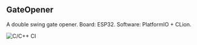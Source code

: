 ## GateOpener
A double swing gate opener. Board: ESP32. Software: PlatformIO + CLion.

![C/C++ CI](https://github.com/LaughingOakFarm/GateOpener/workflows/C/C++%20CI/badge.svg)
